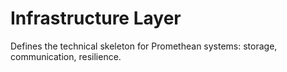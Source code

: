 # Infrastructure Layer
Defines the technical skeleton for Promethean systems: storage, communication, resilience.